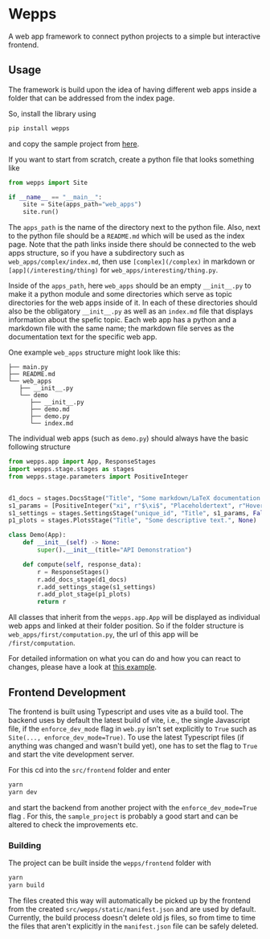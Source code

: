# Wepps

A web app framework to connect python projects to a simple but interactive frontend.

## Usage

The framework is build upon the idea of having different web apps inside a folder that can be addressed from the index page.

So, install the library using

```sh
pip install wepps
```

and copy the sample project from [here](https://github.com/Parallel-in-Time/wepps/tree/main/sample_project).

If you want to start from scratch, create a python file that looks something like

```python
from wepps import Site

if __name__ == "__main__":
    site = Site(apps_path="web_apps")
    site.run()
```

The `apps_path` is the name of the directory next to the python file.
Also, next to the python file should be a `README.md` which will be used as the index page.
Note that the path links inside there should be connected to the web apps structure, so if you have a subdirectory such as `web_apps/complex/index.md`, then use `[complex](/complex)` in markdown or `[app](/interesting/thing)` for `web_apps/interesting/thing.py`.

Inside of the `apps_path`, here `web_apps` should be an empty `__init__.py` to make it a python module and some directories which serve as topic directories for the web apps inside of it.
In each of these directories should also be the obligatory `__init__.py` as well as an `index.md` file that displays information about the spefic topic.
Each web app has a python and a markdown file with the same name; the markdown file serves as the documentation text for the specific web app.

One example `web_apps` structure might look like this:

```
├── main.py
├── README.md
└── web_apps
   ├── __init__.py
   └── demo
      ├── __init__.py
      ├── demo.md
      ├── demo.py
      └── index.md
```

The individual web apps (such as `demo.py`) should always have the basic following structure

```python
from wepps.app import App, ResponseStages
import wepps.stage.stages as stages
from wepps.stage.parameters import PositiveInteger


d1_docs = stages.DocsStage("Title", "Some markdown/LaTeX documentation.")
s1_params = [PositiveInteger("xi", r"$\xi$", "Placeholdertext", r"Hover docs", False)]
s1_settings = stages.SettingsStage("unique_id", "Title", s1_params, False)
p1_plots = stages.PlotsStage("Title", "Some descriptive text.", None)

class Demo(App):
    def __init__(self) -> None:
        super().__init__(title="API Demonstration")

    def compute(self, response_data):
        r = ResponseStages()
        r.add_docs_stage(d1_docs)
        r.add_settings_stage(s1_settings)
        r.add_plot_stage(p1_plots)
        return r
```

All classes that inherit from the `wepps.app.App` will be displayed as individual web apps and linked at their folder position.
So if the folder structure is `web_apps/first/computation.py`, the url of this app will be `/first/computation`.

For detailed information on what you can do and how you can react to changes, please have a look at [this example](https://github.com/Parallel-in-Time/wepps/blob/main/sample_project/web_apps/demo/demo.py).

## Frontend Development

The frontend is built using Typescript and uses vite as a build tool.
The backend uses by default the latest build of vite, i.e., the single Javascript file, if the `enforce_dev_mode` flag in `web.py` isn't set explicitly to `True` such as `Site(..., enforce_dev_mode=True)`.
To use the latest Typescript files (if anything was changed and wasn't build yet), one has to set the flag to `True` and start the vite development server.

For this cd into the `src/frontend` folder and enter

```sh
yarn
yarn dev
```

and start the backend from another project with the `enforce_dev_mode=True` flag .
For this, the `sample_project` is probably a good start and can be altered to check the improvements etc.

### Building

The project can be built inside the `wepps/frontend` folder with

```sh
yarn
yarn build
```

The files created this way will automatically be picked up by the frontend from the created `src/wepps/static/manifest.json` and are used by default.
Currently, the build process doesn't delete old js files, so from time to time the files that aren't explicitly in the `manifest.json` file can be safely deleted.
